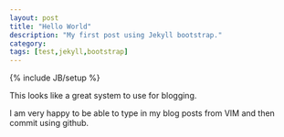 ```yaml
---
layout: post
title: "Hello World"
description: "My first post using Jekyll bootstrap."
category: 
tags: [test,jekyll,bootstrap]
---
```

{% include JB/setup %}

This looks like a great system to use for blogging. 

I am very happy to be able to type in my blog posts from VIM and then commit using github.
